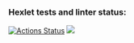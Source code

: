 ### Hexlet tests and linter status:
[![Actions Status](https://github.com/Nuagrinn/java-project-61/workflows/hexlet-check/badge.svg)](https://github.com/Nuagrinn/java-project-61/actions)
<a href="https://codeclimate.com/github/Nuagrinn/java-project-61/maintainability"><img src="https://api.codeclimate.com/v1/badges/953fae54b62330fbd0ff/maintainability" /></a>
